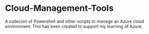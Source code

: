 # Cloud-Management-Tools
A collecion of Powershell and other scripts to manage an Azure cloud environment. This has been created to support my learning of Azure.

